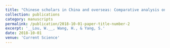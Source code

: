 ```yaml
---
title: "Chinese scholars in China and overseas: Comparative analysis on research productivity and impact."
collection: publications
category: manuscripts
permalink: /publication/2018-10-01-paper-title-number-2
excerpt: '__Lou, W.__, Wang, H., & Yang, S.'
date: 2018-10-01
venue: 'Current Science'
---
```

